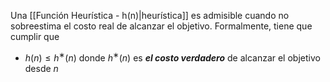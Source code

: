 Una [[Función Heurística - h(n)|heurística]] es admisible cuando no sobreestima el costo real de alcanzar el objetivo.
Formalmente, tiene que cumplir que
- $h(n) ≤ h^∗(n)$ donde $h^∗(n)$ es ***el costo verdadero*** de alcanzar el objetivo desde $n$